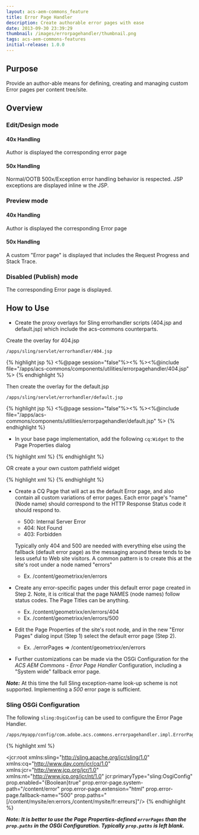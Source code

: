 ```yaml
---
layout: acs-aem-commons_feature
title: Error Page Handler
description: Create authorable error pages with ease
date: 2013-09-30 23:39:29
thumbnail: /images/errorpagehandler/thumbnail.png
tags: acs-aem-commons-features
initial-release: 1.0.0
---
```


## Purpose

Provide an author-able means for defining, creating and managing custom Error pages per content tree/site.

## Overview

### Edit/Design mode

#### 40x Handling
Author is displayed the corresponding error page

#### 50x Handling
Normal/OOTB 500x/Exception error handling behavior is respected. JSP exceptions are displayed inline w the JSP.

### Preview mode

#### 40x Handling
Author is displayed the corresponding Error page

#### 50x Handling
A custom "Error page" is displayed that includes the Request Progress and Stack Trace.

### Disabled (Publish) mode

The corresponding Error page is displayed.

## How to Use

* Create the proxy overlays for Sling errorhandler scripts (404.jsp and default.jsp) which include the acs-commons counterparts.

Create the overlay for 404.jsp

    /apps/sling/servlet/errorhandler/404.jsp

{% highlight jsp %}
<%@page session="false"%><%
%><%@include file="/apps/acs-commons/components/utilities/errorpagehandler/404.jsp" %>
{% endhighlight %}


Then create the overlay for the default.jsp

    /apps/sling/servlet/errorhandler/default.jsp

{% highlight jsp %}
<%@page session="false"%><%
%><%@include file="/apps/acs-commons/components/utilities/errorpagehandler/default.jsp" %>
{% endhighlight %}

* In your base page implementation, add the following `cq:Widget` to the Page Properties dialog

{% highlight xml %}
<errorpages
    jcr:primaryType="cq:Widget"
    path="/apps/acs-commons/components/utilities/errorpagehandler/dialog/errorpages.infinity.json"
    xtype="cqinclude"/>
{% endhighlight %}

OR create a your own custom pathfield widget

{% highlight xml %}
<errorpages
    jcr:primaryType="cq:Widget"
    fieldLabel="Error Pages"
    fieldDescription="Error pages for this content tree"
    name="./errorPages"
    xtype="pathfield"/>
{% endhighlight %}

* Create a CQ Page that will act as the default Error page, and also contain all custom variations of error pages.
Each error page's "name" (Node name) should correspond to the HTTP Response Status code it should respond to.
  * 500: Internal Server Error
  * 404: Not Found
  * 403: Forbidden

  Typically only 404 and 500 are needed with everything else using the fallback (default error page) as the messaging around these tends to be less useful to Web site visitors.
A common pattern is to create this at the site's root under a node named "errors"
  
  * Ex. /content/geometrixx/en/errors

* Create any error-specific pages under this default error page created in Step 2. Note, it is critical that the page NAMES (node names) follow status codes. The Page Titles can be anything.

  * Ex. /content/geometrixx/en/errors/404
  * Ex. /content/geometrixx/en/errors/500

* Edit the Page Properties of the site's root node, and in the new "Error Pages" dialog input (Step 1) select the default error page (Step 2).
  
  * Ex. ./errorPages => /content/geometrixx/en/errors
* Further customizations can be made via the OSGi Configuration for the *ACS AEM Commons - Error Page Handler* Configuration, including a "System wide" fallback error page.

***Note:*** At this time the full Sling exception-name look-up scheme is not supported. Implementing a *500* error page is sufficient.


### Sling OSGi Configuration

The following `sling:OsgiConfig` can be used to configure the Error Page Handler.

    /apps/myapp/config/com.adobe.acs.commons.errorpagehandler.impl.ErrorPageHandlerImpl.xml

{% highlight xml %}
<?xml version="1.0" encoding="UTF-8"?>
<jcr:root xmlns:sling="http://sling.apache.org/jcr/sling/1.0" xmlns:cq="http://www.day.com/jcr/cq/1.0" xmlns:jcr="http://www.jcp.org/jcr/1.0" xmlns:nt="http://www.jcp.org/jcr/nt/1.0"
    jcr:primaryType="sling:OsgiConfig"
    prop.enabled="{Boolean}true"
    prop.error-page.system-path="/content/error"
    prop.error-page.extension="html"
    prop.error-page.fallback-name="500"
    prop.paths="[/content/mysite/en:errors,/content/mysite/fr:erreurs]"/>
{% endhighlight %}

***Note: It is better to use the Page Properties-defined `errorPages` than the `prop.paths` in the OSGi Configuration. Typically `prop.paths` is left blank.***

